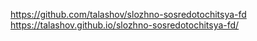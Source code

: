 https://github.com/talashov/slozhno-sosredotochitsya-fd
https://talashov.github.io/slozhno-sosredotochitsya-fd/
